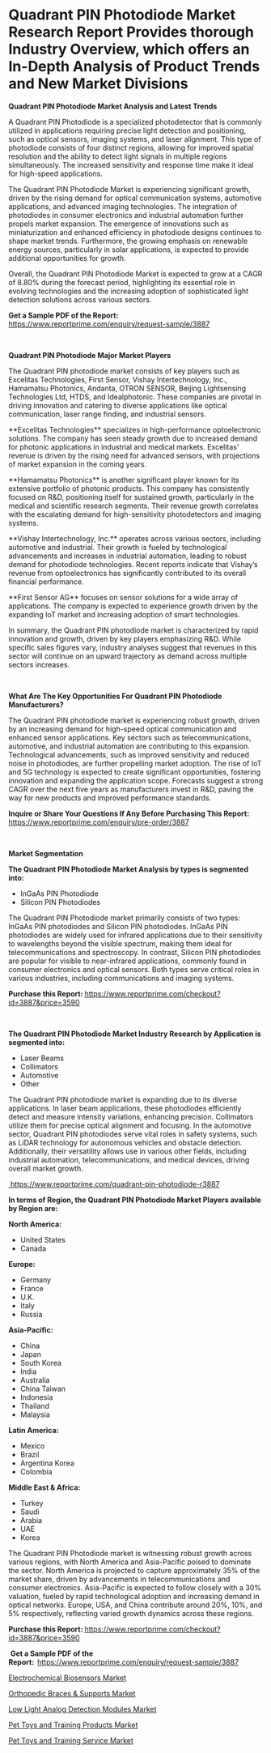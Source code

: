 <p><h1>Quadrant PIN Photodiode Market Research Report Provides thorough Industry Overview, which offers an In-Depth Analysis of Product Trends and New Market Divisions</h1></p><p><strong>Quadrant PIN Photodiode Market Analysis and Latest Trends</strong></p>
<p><p>A Quadrant PIN Photodiode is a specialized photodetector that is commonly utilized in applications requiring precise light detection and positioning, such as optical sensors, imaging systems, and laser alignment. This type of photodiode consists of four distinct regions, allowing for improved spatial resolution and the ability to detect light signals in multiple regions simultaneously. The increased sensitivity and response time make it ideal for high-speed applications.</p><p>The Quadrant PIN Photodiode Market is experiencing significant growth, driven by the rising demand for optical communication systems, automotive applications, and advanced imaging technologies. The integration of photodiodes in consumer electronics and industrial automation further propels market expansion. The emergence of innovations such as miniaturization and enhanced efficiency in photodiode designs continues to shape market trends. Furthermore, the growing emphasis on renewable energy sources, particularly in solar applications, is expected to provide additional opportunities for growth.</p><p>Overall, the Quadrant PIN Photodiode Market is expected to grow at a CAGR of 8.80% during the forecast period, highlighting its essential role in evolving technologies and the increasing adoption of sophisticated light detection solutions across various sectors.</p></p>
<p><strong>Get a Sample PDF of the Report:&nbsp;</strong> <a href="https://www.reportprime.com/enquiry/request-sample/3887">https://www.reportprime.com/enquiry/request-sample/3887</a></p>
<p>&nbsp;</p>
<p><strong>Quadrant PIN Photodiode Major Market Players</strong></p>
<p><p>The Quadrant PIN photodiode market consists of key players such as Excelitas Technologies, First Sensor, Vishay Intertechnology, Inc., Hamamatsu Photonics, Andanta, OTRON SENSOR, Beijing Lightsensing Technologies Ltd, HTDS, and Idealphotonic. These companies are pivotal in driving innovation and catering to diverse applications like optical communication, laser range finding, and industrial sensors.</p><p>**Excelitas Technologies** specializes in high-performance optoelectronic solutions. The company has seen steady growth due to increased demand for photonic applications in industrial and medical markets. Excelitas' revenue is driven by the rising need for advanced sensors, with projections of market expansion in the coming years.</p><p>**Hamamatsu Photonics** is another significant player known for its extensive portfolio of photonic products. This company has consistently focused on R&D, positioning itself for sustained growth, particularly in the medical and scientific research segments. Their revenue growth correlates with the escalating demand for high-sensitivity photodetectors and imaging systems.</p><p>**Vishay Intertechnology, Inc.** operates across various sectors, including automotive and industrial. Their growth is fueled by technological advancements and increases in industrial automation, leading to robust demand for photodiode technologies. Recent reports indicate that Vishay’s revenue from optoelectronics has significantly contributed to its overall financial performance.</p><p>**First Sensor AG** focuses on sensor solutions for a wide array of applications. The company is expected to experience growth driven by the expanding IoT market and increasing adoption of smart technologies.</p><p>In summary, the Quadrant PIN photodiode market is characterized by rapid innovation and growth, driven by key players emphasizing R&D. While specific sales figures vary, industry analyses suggest that revenues in this sector will continue on an upward trajectory as demand across multiple sectors increases.</p></p>
<p>&nbsp;</p>
<p><strong>What Are The Key Opportunities For Quadrant PIN Photodiode Manufacturers?</strong></p>
<p><p>The Quadrant PIN photodiode market is experiencing robust growth, driven by an increasing demand for high-speed optical communication and enhanced sensor applications. Key sectors such as telecommunications, automotive, and industrial automation are contributing to this expansion. Technological advancements, such as improved sensitivity and reduced noise in photodiodes, are further propelling market adoption. The rise of IoT and 5G technology is expected to create significant opportunities, fostering innovation and expanding the application scope. Forecasts suggest a strong CAGR over the next five years as manufacturers invest in R&D, paving the way for new products and improved performance standards.</p></p>
<p><strong>Inquire or Share Your Questions If Any Before Purchasing This Report:</strong> <a href="https://www.reportprime.com/enquiry/pre-order/3887">https://www.reportprime.com/enquiry/pre-order/3887</a></p>
<p>&nbsp;</p>
<p><strong>Market Segmentation</strong></p>
<p><strong>The Quadrant PIN Photodiode Market Analysis by types is segmented into:</strong></p>
<p><ul><li>InGaAs PIN Photodiode</li><li>Silicon PIN Photodiodes</li></ul></p>
<p><p>The Quadrant PIN Photodiode market primarily consists of two types: InGaAs PIN photodiodes and Silicon PIN photodiodes. InGaAs PIN photodiodes are widely used for infrared applications due to their sensitivity to wavelengths beyond the visible spectrum, making them ideal for telecommunications and spectroscopy. In contrast, Silicon PIN photodiodes are popular for visible to near-infrared applications, commonly found in consumer electronics and optical sensors. Both types serve critical roles in various industries, including communications and imaging systems.</p></p>
<p><strong>Purchase this Report:&nbsp;</strong><a href="https://www.reportprime.com/checkout?id=3887&price=3590">https://www.reportprime.com/checkout?id=3887&price=3590</a></p>
<p>&nbsp;</p>
<p><strong>The Quadrant PIN Photodiode Market Industry Research by Application is segmented into:</strong></p>
<p><ul><li>Laser Beams</li><li>Collimators</li><li>Automotive</li><li>Other</li></ul></p>
<p><p>The Quadrant PIN photodiode market is expanding due to its diverse applications. In laser beam applications, these photodiodes efficiently detect and measure intensity variations, enhancing precision. Collimators utilize them for precise optical alignment and focusing. In the automotive sector, Quadrant PIN photodiodes serve vital roles in safety systems, such as LiDAR technology for autonomous vehicles and obstacle detection. Additionally, their versatility allows use in various other fields, including industrial automation, telecommunications, and medical devices, driving overall market growth.</p></p>
<p><a href="https://www.reportprime.com/quadrant-pin-photodiode-r3887">&nbsp;https://www.reportprime.com/quadrant-pin-photodiode-r3887</a></p>
<p><strong>In terms of Region, the Quadrant PIN Photodiode Market Players available by Region are:</strong></p>
<p>
    <p> <strong> North America: </strong>
        <ul>
            <li>United States</li>
            <li>Canada</li>
        </ul>
        </p> 
    <p> <strong> Europe: </strong>
        <ul>
            <li>Germany</li>
            <li>France</li>
            <li>U.K.</li>
            <li>Italy</li>
            <li>Russia</li>
        </ul>
        </p> 
    <p> <strong> Asia-Pacific: </strong>
        <ul>
            <li>China</li>
            <li>Japan</li>
            <li>South Korea</li>
            <li>India</li>
            <li>Australia</li>
            <li>China Taiwan</li>
            <li>Indonesia</li>
            <li>Thailand</li>
            <li>Malaysia</li>
        </ul>
        </p> 
    <p> <strong> Latin America: </strong>
        <ul>
            <li>Mexico</li>
            <li>Brazil</li>
            <li>Argentina Korea</li>
            <li>Colombia</li>
        </ul>
        </p> 
    <p> <strong> Middle East & Africa: </strong>
        <ul>
            <li>Turkey</li>
            <li>Saudi</li>
            <li>Arabia</li>
            <li>UAE</li>
            <li>Korea</li>
        </ul>
    </p>
    </p>
<p><p>The Quadrant PIN Photodiode market is witnessing robust growth across various regions, with North America and Asia-Pacific poised to dominate the sector. North America is projected to capture approximately 35% of the market share, driven by advancements in telecommunications and consumer electronics. Asia-Pacific is expected to follow closely with a 30% valuation, fueled by rapid technological adoption and increasing demand in optical networks. Europe, USA, and China contribute around 20%, 10%, and 5% respectively, reflecting varied growth dynamics across these regions.</p></p>
<p><strong>Purchase this Report: </strong><a href="https://www.reportprime.com/checkout?id=3887&price=3590">https://www.reportprime.com/checkout?id=3887&price=3590</a></p>
<p>&nbsp;<strong>Get a Sample PDF of the Report:&nbsp;&nbsp;</strong><a href="https://www.reportprime.com/enquiry/request-sample/3887">https://www.reportprime.com/enquiry/request-sample/3887</a></p>
<p><strong></strong></p>
<p><p><a href="https://www.linkedin.com/pulse/unveiling-market-trends-global-electrochemical-biosensors-growth-dc8ye?trackingId=LhvLFFnIRD6S8oXYSlV2VA%3D%3D">Electrochemical Biosensors Market</a></p><p><a href="https://www.linkedin.com/pulse/navigating-global-orthopedic-braces-supports-market-landscape-alvqe?trackingId=ItAduIewR3qQbRH7JW0uCQ%3D%3D">Orthopedic Braces & Supports Market</a></p><p><a href="https://github.com/WillieWoodard/Market-Research-Report-List-6/blob/main/low-light-analog-detection-modules-market.md">Low Light Analog Detection Modules Market</a></p><p><a href="https://issuu.com/reportprime-2/docs/pet-toys-and-training-products-mark_a07be4e70fc948">Pet Toys and Training Products Market</a></p><p><a href="https://issuu.com/reportprime-2/docs/pet-toys-and-training-service-marke_a17ea50bc5cc2e">Pet Toys and Training Service Market</a></p></p>